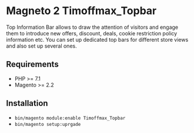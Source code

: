 # Magneto 2 Timoffmax_Topbar

Top Information Bar allows to draw the attention of visitors and engage them to introduce new offers, discount, deals, cookie restriction policy information
etc.
You can set up dedicated top bars for different store views and also set up several ones.

## Requirements
- PHP >= 7.1
- Magento >= 2.2

## Installation
- `bin/magento module:enable Timoffmax_Topbar`
- `bin/magento setup:uprgade`
